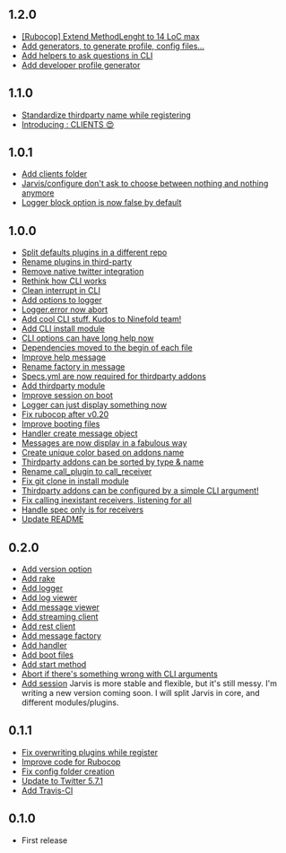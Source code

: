 1.2.0
-----
* [[Rubocop] Extend MethodLenght to 14 LoC max](https://github.com/Jarvis-Bot/Jarvis-Core/commit/49c2236d3bdf1d3828c28c107046e0fb2ac59576)
* [Add generators, to generate profile, config files...](https://github.com/Jarvis-Bot/Jarvis-Core/commit/173b8d3121852cb1b524593e4b46e8b1051c486b)
* [Add helpers to ask questions in CLI](https://github.com/Jarvis-Bot/Jarvis-Core/commit/56bfd513fbc5ea2ba3694737ec1daff6f06da988)
* [Add developer profile generator](https://github.com/Jarvis-Bot/Jarvis-Core/commit/fa281ceb21161aff12bd8251d99956333f760baf)

1.1.0
-----
* [Standardize thirdparty name while registering](https://github.com/Jarvis-Bot/Jarvis-Core/commit/662fb46e85ddb19965257b78a5db54e63ff6af58)
* [Introducing : CLIENTS :heart_eyes:](https://github.com/Jarvis-Bot/Jarvis-Core/commit/d38c91e561c58f4c2f119daeea55bdccfc9d318a)

1.0.1
-----
* [Add clients folder](https://github.com/Jarvis-Bot/Jarvis-Core/commit/b810e165a32024451654fcb6c460852666b47a6b)
* [Jarvis/configure don't ask to choose between nothing and nothing anymore](https://github.com/Jarvis-Bot/Jarvis-Core/commit/f562b8aa33a772f427037002f77580a5a815a203)
* [Logger block option is now false by default](https://github.com/Jarvis-Bot/Jarvis-Core/commit/1ecbfaf3bb7dc7fda30524faf699972f4b7c9bae)

1.0.0
-----
* [Split defaults plugins in a different repo](https://github.com/Jarvis-Bot/Jarvis-Core/commit/c8612a17ebeb1260e5f7a95cd36ae898ff775070)
* [Rename plugins in third-party](https://github.com/Jarvis-Bot/Jarvis-Core/commit/ee4b2a287d0283f32a683ba25c7fab293ea09d7e)
* [Remove native twitter integration](https://github.com/Jarvis-Bot/Jarvis-Core/commit/1f180dfe4d1d207a0d92a274cd34c64c835c7edf)
* [Rethink how CLI works](https://github.com/Jarvis-Bot/Jarvis-Core/commit/47e8445f2ca88375a0d1757dcf7ad242cea74a0b)
* [Clean interrupt in CLI](https://github.com/Jarvis-Bot/Jarvis-Core/commit/eb5363247fb71509af6b4c1c737c28de8f152d6f)
* [Add options to logger](https://github.com/Jarvis-Bot/Jarvis-Core/commit/e87420d5582c6a67c390e3ae4da9fbfd38c33989)
* [Logger.error now abort](https://github.com/Jarvis-Bot/Jarvis-Core/commit/cff690387fb664bcb2f3dfb6caf0fffcfe146c54)
* [Add cool CLI stuff. Kudos to Ninefold team!](https://github.com/Jarvis-Bot/Jarvis-Core/commit/627be0215aed4dc61daf6fd130f797ae80f9f970)
* [Add CLI install module](https://github.com/Jarvis-Bot/Jarvis-Core/commit/aadbc474cc420c865dfd33cbd6f6882376b6e8fe)
* [CLI options can have long help now](https://github.com/Jarvis-Bot/Jarvis-Core/commit/a4a0fb9e1a480f29062dc775152c73139ac54bda)
* [Dependencies moved to the begin of each file](https://github.com/Jarvis-Bot/Jarvis-Core/commit/99c27b5603dbec6f5aa8d3b8fa02587b77491507)
* [Improve help message](https://github.com/Jarvis-Bot/Jarvis-Core/commit/b29b6309c9115ef42ddc35c07525b5a41a0645ac)
* [Rename factory in message](https://github.com/Jarvis-Bot/Jarvis-Core/commit/661af0a40cab4c6ecfa1c8886610643a7a837735)
* [Specs.yml are now required for thirdparty addons](https://github.com/Jarvis-Bot/Jarvis-Core/commit/987ff6ec3f88b414dc98463c6ab0e30dced58411)
* [Add thirdparty module](https://github.com/Jarvis-Bot/Jarvis-Core/commit/b0b2d72abe88596e7b832445af5f449b8b7a8c98)
* [Improve session on boot](https://github.com/Jarvis-Bot/Jarvis-Core/commit/1035fb41d10cca30f61e77c68a2f3ea8ccde81e6)
* [Logger can just display something now](https://github.com/Jarvis-Bot/Jarvis-Core/commit/0a0b4b5961c06ae5b22f400550b7bab488987fe8)
* [Fix rubocop after v0.20](https://github.com/Jarvis-Bot/Jarvis-Core/commit/cd35e937a5120eda6e9975c2c63fb1c09ef77360)
* [Improve booting files](https://github.com/Jarvis-Bot/Jarvis-Core/commit/dcc5cc8becab6c4bcca47e9c6bca60b4171ff700)
* [Handler create message object](https://github.com/Jarvis-Bot/Jarvis-Core/commit/a47751827e86afbecbf601438d93fa004d9d1abd)
* [Messages are now display in a fabulous way](https://github.com/Jarvis-Bot/Jarvis-Core/commit/6b1c083ee0229647d5937e6ba2bbc4dee4b76b76)
* [Create unique color based on addons name](https://github.com/Jarvis-Bot/Jarvis-Core/commit/7318a61c35fcefdf1333c24b6e250905cb4f8379)
* [Thirdparty addons can be sorted by type & name](https://github.com/Jarvis-Bot/Jarvis-Core/commit/ff33868beacfdd09394b0f97a1a44b5825f917b7)
* [Rename call_plugin to call_receiver](https://github.com/Jarvis-Bot/Jarvis-Core/commit/f2974fe7abee9a142bbabcd8bb1bb3b75580271c)
* [Fix git clone in install module](https://github.com/Jarvis-Bot/Jarvis-Core/commit/e3fa824ce43d88649fd73231f5d3bcf369a89ef4)
* [Thirdparty addons can be configured by a simple CLI argument!](https://github.com/Jarvis-Bot/Jarvis-Core/commit/ed0fdf8f08837754b726d3d5f08bf61be196d140)
* [Fix calling inexistant receivers, listening for all](https://github.com/Jarvis-Bot/Jarvis-Core/commit/3336154cda23eb11ccecadf78bb2843fad11a79c)
* [Handle spec only is for receivers](https://github.com/Jarvis-Bot/Jarvis-Core/commit/81d7fa6498da991d290dde01c629b9217029353a)
* [Update README](https://github.com/Jarvis-Bot/Jarvis-Core/commit/defad0d1b87346edaf1ad4c965d674fd67a16d47)

0.2.0
-----
* [Add version option](https://github.com/Jarvis-Bot/Jarvis-Core/commit/92b860b87a93ccd5963d3903aa0b85adc3c40334)
* [Add rake](https://github.com/Jarvis-Bot/Jarvis-Core/commit/c95bfb8e0a8b5ca1ef71839fe3bd4d0725e1eaaf)
* [Add logger](https://github.com/Jarvis-Bot/Jarvis-Core/commit/2056e0d640a52c2fef871deb06435ebcd230250b)
* [Add log viewer](https://github.com/Jarvis-Bot/Jarvis-Core/commit/212ae3b0d57614f3aa0c92d490a394c59a7c00a2)
* [Add message viewer](https://github.com/Jarvis-Bot/Jarvis-Core/commit/53a95006b9f025bf9726bb6412a6c78fa765eebd)
* [Add streaming client](https://github.com/Jarvis-Bot/Jarvis-Core/commit/b80652b1eb6ef182938218f9ed58db6e4241e990)
* [Add rest client](https://github.com/Jarvis-Bot/Jarvis-Core/commit/17fca661919c632b3953990e32789531fe9ff641)
* [Add message factory](https://github.com/Jarvis-Bot/Jarvis-Core/commit/25acc67f2f380f5754660740990bc96b1edebb45)
* [Add handler](https://github.com/Jarvis-Bot/Jarvis-Core/commit/faa315b33116c279fccf40012ce816e6a30138b7)
* [Add boot files](https://github.com/Jarvis-Bot/Jarvis-Core/commit/5f73afc5278bacf6e630f2175033a977b93101a2)
* [Add start method](https://github.com/Jarvis-Bot/Jarvis-Core/commit/1525eeecb8117fa452d6b176fa850e5dc976206a)
* [Abort if there's something wrong with CLI arguments](https://github.com/Jarvis-Bot/Jarvis-Core/commit/06e04ac224bc19545683337f3d34ccfa8374f397)
* [Add session](https://github.com/Jarvis-Bot/Jarvis-Core/commit/e6fb4a058ed0918a09d4dc97f72c9e9ede79e933)
Jarvis is more stable and flexible, but it's still messy.
I'm writing a new version coming soon.
I will split Jarvis in core, and different modules/plugins.

0.1.1
-----
* [Fix overwriting plugins while register](https://github.com/VictorBersy/Jarvis/commit/c76301332442995b17b0a4838f50ce9897487c5b)
* [Improve code for Rubocop](https://github.com/VictorBersy/Jarvis/commit/3635afc2a306dda01d2bcfed8c88f23d857735fc)
* [Fix config folder creation](https://github.com/VictorBersy/Jarvis/commit/c8130a3746450e91028b2cd5da6f7e442cc6b1c0)
* [Update to Twitter 5.7.1](https://github.com/VictorBersy/Jarvis/commit/a35cdf8437642b6bcf41af822939e4230890acae)
* [Add Travis-CI](https://github.com/Jarvis-Bot/Jarvis-Core/commit/f67f11ce77f43a398c45c08fadf490dfb09c5e7f)

0.1.0
-----
* First release
